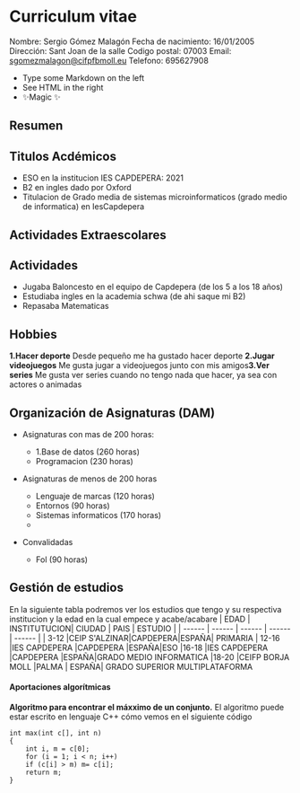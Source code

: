 # Curriculum vitae



Nombre: Sergio Gómez Malagón
Fecha de nacimiento: 16/01/2005
Dirección: Sant Joan de la salle
Codigo postal: 07003
Email: sgomezmalagon@cifpfbmoll.eu
Telefono: 695627908


- Type some Markdown on the left
- See HTML in the right
- ✨Magic ✨

## Resumen
## Titulos Acdémicos
- ESO en la institucion IES CAPDEPERA: 2021
- B2 en ingles dado por Oxford
- Titulacion de Grado media de sistemas microinformaticos (grado medio de informatica) en IesCapdepera


## Actividades Extraescolares
## Actividades 
- Jugaba Baloncesto en el equipo de Capdepera (de los 5 a los 18 años)
- Estudiaba ingles en la academia schwa (de ahi saque mi B2)
- Repasaba Matematicas

## Hobbies
**1.Hacer deporte** Desde pequeño me ha gustado hacer deporte **2.Jugar videojuegos** Me gusta jugar a videojuegos junto con mis amigos**3.Ver series** Me gusta ver series cuando no tengo nada que hacer, ya sea con actores o animadas


## Organización de Asignaturas (DAM)
 * Asignaturas con mas de 200 horas:
    * 1.Base de datos (260 horas)
    * Programacion (230 horas)

* Asignaturas de menos de 200 horas 
    * Lenguaje de marcas (120 horas)
    * Entornos (90 horas)
    * Sistemas informaticos (170 horas)
    * 
* Convalidadas 
  * Fol (90 horas) 

## Gestión de estudios
En la siguiente tabla podremos ver los estudios que tengo y su respectiva institucion y la edad en la cual empece y acabe/acabare
| EDAD | INSTITUTUCION| CIUDAD | PAIS | ESTUDIO |
| ------ | ------ | ------ | ------ | ------ |
| 3-12 |CEIP S'ALZINAR|CAPDEPERA|ESPAÑA| PRIMARIA
| 12-16 |IES CAPDEPERA |CAPDEPERA |ESPAÑA|ESO
|16-18 |IES CAPDEPERA |CAPDEPERA |ESPAÑA|GRADO MEDIO INFORMATICA
|18-20 |CEIFP BORJA MOLL |PALMA | ESPAÑA| GRADO SUPERIOR MULTIPLATAFORMA


#### Aportaciones algorítmicas

**Algoritmo para encontrar el máxximo de un conjunto.** El algoritmo puede estar escrito en lenguaje C++ cómo vemos en el siguiente código

    int max(int c[], int n)
    {
        int i, m = c[0];
        for (i = 1; i < n; i++)
        if (c[i] > m) m= c[i];
        return m;
    }

